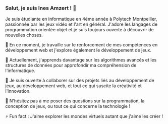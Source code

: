 ### Salut, je suis Ines Amzert ! 👋


Je suis étudiante en informatique en 4ème année à Polytech Montpellier, passionnée par les jeux vidéo et l'art en général. J'adore les langages de programmation orientée objet et je suis toujours ouverte à découvrir de nouvelles choses.

🔭 En ce moment, je travaille sur le renforcement de mes compétences en développement web et j'explore également le développement de jeux.

🌱 Actuellement, j'apprends davantage sur les algorithmes avancés et les structures de données pour approfondir ma compréhension de l'informatique.

👯 Je suis ouverte à collaborer sur des projets liés au développement de jeux, au développement web, et tout ce qui suscite la créativité et l'innovation.

💬 N'hésitez pas à me poser des questions sur la programmation, la conception de jeux, ou tout ce qui concerne la technologie !

⚡ Fun fact : J'aime explorer les mondes virtuels autant que j'aime les créer !
